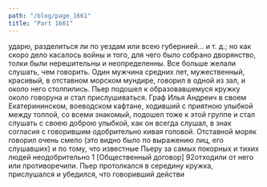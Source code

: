 ```yaml
---
path: "/blog/page_1661"
title: "Part 1661"
---
```


ударю, разделиться ли по уездам или всею губернией... и т. д.; но как скоро дело касалось войны и того, для чего было собрано дворянство, толки были нерешительны и неопределенны. Все больше желали слушать, чем говорить.
Один мужчина средних лет, мужественный, красивый, в отставном морском мундире, говорил в одной из зал, и около него столпились. Пьер подошел к образовавшемуся кружку около говоруна и стал прислушиваться. Граф Илья Андреич в своем Екатерининском, воеводском кафтане, ходивший с приятною улыбкой между толпой, со всеми знакомый, подошел тоже к этой группе и стал слушать с своею доброю улыбкой, как он всегда слушал, в знак согласия с говорившим одобрительно кивая головой. Отставной моряк говорил очень смело (это видно было по выражению лиц, его слушавших) и по тому, что известные Пьеру за самых покорных и тихих людей неодобрительно 1 [Общественный договор]
92отходили от него или противоречили. Пьер протолкался в середину кружка, прислушался и убедился, что говоривший действи
